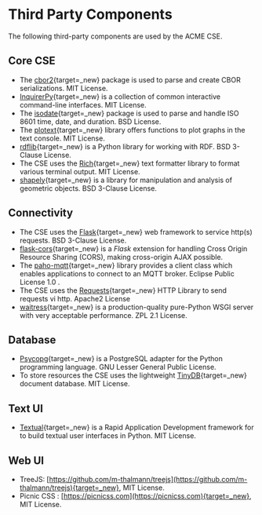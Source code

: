 # Third Party Components

The following third-party components are used by the ACME CSE.

## Core CSE
- The [cbor2](https://github.com/agronholm/cbor2){target=_new} package is used to parse and create CBOR serializations. MIT License.
- [InquirerPy](https://github.com/kazhala/InquirerPy/){target=_new} is a collection of common interactive command-line interfaces. MIT License.
- The [isodate](https://github.com/gweis/isodate){target=_new} package is used to parse and handle ISO 8601 time, date, and duration. BSD License.
- The [plotext](https://github.com/piccolomo/plotext){target=_new} library offers functions to plot graphs in the text console. MIT License.
- [rdflib](https://github.com/RDFLib/rdflib){target=_new} is a Python library for working with RDF. BSD 3-Clause License.
- The CSE uses the [Rich](https://github.com/willmcgugan/rich){target=_new} text formatter library to format various terminal output. MIT License. 
- [shapely](https://github.com/shapely/shapely){target=_new} is a library for manipulation and analysis of geometric objects. BSD 3-Clause License. 


## Connectivity
- The CSE uses the [Flask](https://flask.palletsprojects.com/){target=_new} web framework to service http(s) requests. BSD 3-Clause License.
- [flask-cors](https://github.com/corydolphin/flask-cors/){target=_new} is a *Flask* extension for handling Cross Origin Resource Sharing (CORS), making cross-origin AJAX possible.
- The [paho-mqtt](https://www.eclipse.org/paho/){target=_new} library provides a client class which enables applications to connect to an MQTT broker. Eclipse Public License 1.0 .
- The CSE uses the [Requests](https://requests.readthedocs.io){target=_new} HTTP Library to send requests vi http. Apache2 License
- [waitress](https://github.com/Pylons/waitress){target=_new} is a production-quality pure-Python WSGI server with very acceptable performance. ZPL 2.1 License.


## Database 
- [Psycopg](https://www.psycopg.org){target=_new} is a PostgreSQL adapter for the Python programming language. GNU Lesser General Public License.
- To store resources the CSE uses the lightweight [TinyDB](https://github.com/msiemens/tinydb){target=_new} document database. MIT License.


## Text UI
- [Textual](https://github.com/textualize/textual){target=_new} is a Rapid Application Development framework for to build textual user interfaces in Python. MIT License.


## Web UI
- TreeJS: [https://github.com/m-thalmann/treejs](https://github.com/m-thalmann/treejs){target=_new}, MIT License.
- Picnic CSS : [https://picnicss.com](https://picnicss.com){target=_new}, MIT License.

